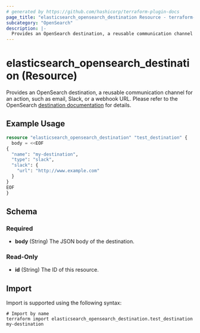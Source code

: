 ```yaml
---
# generated by https://github.com/hashicorp/terraform-plugin-docs
page_title: "elasticsearch_opensearch_destination Resource - terraform-provider-elasticsearch"
subcategory: "OpenSearch"
description: |-
  Provides an OpenSearch destination, a reusable communication channel for an action, such as email, Slack, or a webhook URL. Please refer to the OpenSearch destination documentation https://opendistro.github.io/for-elasticsearch-docs/docs/alerting/monitors/#create-destinations for details.
---
```


# elasticsearch_opensearch_destination (Resource)

Provides an OpenSearch destination, a reusable communication channel for an action, such as email, Slack, or a webhook URL. Please refer to the OpenSearch [destination documentation](https://opendistro.github.io/for-elasticsearch-docs/docs/alerting/monitors/#create-destinations) for details.

## Example Usage

```terraform
resource "elasticsearch_opensearch_destination" "test_destination" {
  body = <<EOF
{
  "name": "my-destination",
  "type": "slack",
  "slack": {
    "url": "http://www.example.com"
  }
}
EOF
}
```

<!-- schema generated by tfplugindocs -->
## Schema

### Required

- **body** (String) The JSON body of the destination.

### Read-Only

- **id** (String) The ID of this resource.

## Import

Import is supported using the following syntax:

```shell
# Import by name
terraform import elasticsearch_opensearch_destination.test_destination my-destination
```

